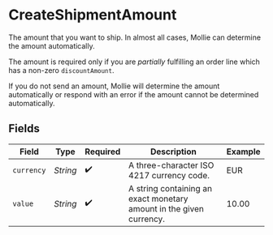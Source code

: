 # CreateShipmentAmount

The amount that you want to ship. In almost all cases, Mollie can determine the amount automatically.

The amount is required only if you are *partially* fulfilling an order line which has a non-zero
`discountAmount`.

If you do not send an amount, Mollie will determine the amount automatically or respond with an
error if the amount cannot be determined automatically.


## Fields

| Field                                                               | Type                                                                | Required                                                            | Description                                                         | Example                                                             |
| ------------------------------------------------------------------- | ------------------------------------------------------------------- | ------------------------------------------------------------------- | ------------------------------------------------------------------- | ------------------------------------------------------------------- |
| `currency`                                                          | *String*                                                            | :heavy_check_mark:                                                  | A three-character ISO 4217 currency code.                           | EUR                                                                 |
| `value`                                                             | *String*                                                            | :heavy_check_mark:                                                  | A string containing an exact monetary amount in the given currency. | 10.00                                                               |